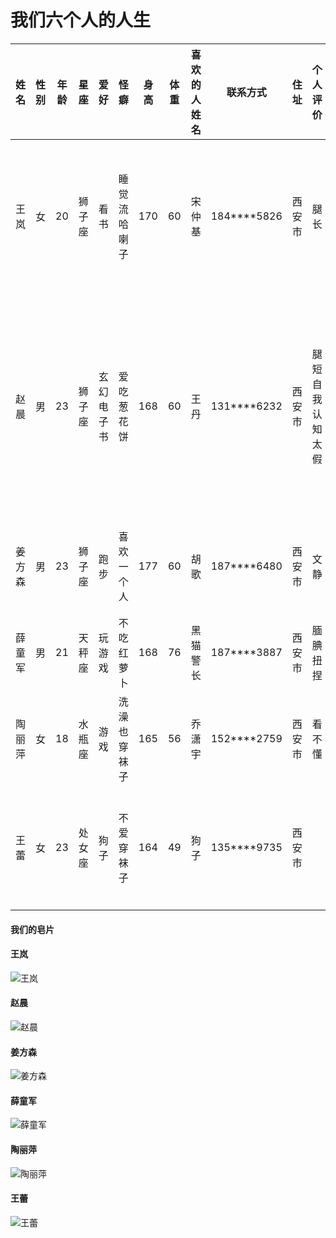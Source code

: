 # 我们六个人的人生


|姓名|性别|年龄|星座|爱好|怪癖|身高|体重|喜欢的人姓名|联系方式|住址|个人评价|自我认知|口头禅|人生格言|
|:-|:----:|:---:|:---:|:---:|:-:|:-:|:-:|:-:|:-:|:-:|:-:|:-:|:-:|-:|
|王岚| 女|20|狮子座|看书|睡觉流哈喇子|170|60|宋仲基|184****5826|西安市|腿长|性格二 腿太长很烦恼|你咋呢瓜的赛|自己选的路 跪着也走完|
|赵晨| 男|23|狮子座|玄幻电子书|爱吃葱花饼|168|60|王丹|131****6232|西安市|腿短 自我认知太假|没毛病|没有|我的人生才过了20年 等着入土为安|
|姜方森|男|23|狮子座|跑步|喜欢一个人|177|60|胡歌|187****6480|西安市|文静|安静的美男子|我的天哪|一切皆有可能|
|薛童军|男|21|天秤座|玩游戏|不吃红萝卜|168|76|黑猫警长|187****3887|西安市|腼腆 扭捏|内向|嗯 啊 哦|还没找到|
|陶丽萍|女|18|水瓶座|游戏|洗澡也穿袜子|165|56|乔潇宇|152****2759|西安市|看不懂|没认知|学习使我快乐|人生不过如此|
|王蕾|女|23|处女座|狗子|不爱穿袜子|164|49|狗子|135****9735|西安市||太可爱|嗷呦 真的是|得之我命 失之我幸|

#### 我们的皂片


#### 王岚
![王岚](wl.jpg)
#### 赵晨
![赵晨](zcc.jpg)
#### 姜方森
![姜方森](jfs.jpg)
#### 薛童军
![薛童军](xtj.jpg)
#### 陶丽萍
![陶丽萍](tlp.png)
#### 王蕾
![王蕾](ll.jpg)
